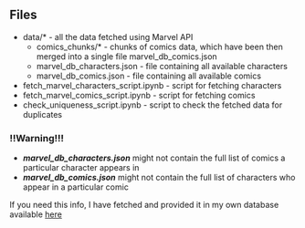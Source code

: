 ## Files

* data/* - all the data fetched using Marvel API
    * comics_chunks/* - chunks of comics data, which have been then merged into a single file marvel_db_comics.json
    * marvel_db_characters.json - file containing all available characters
    * marvel_db_comics.json - file containing all available comics
* fetch_marvel_characters_script.ipynb - script for fetching characters
* fetch_marvel_comics_script.ipynb - script for fetching comics
* check_uniqueness_script.ipynb - script to check the fetched data for duplicates

### !!Warning!!!

* **_marvel_db_characters.json_** might not contain the full list of comics a particular character appears in
* **_marvel_db_comics.json_** might not contain the full list of characters who appear in a particular comic

If you need this info, I have fetched and provided it in my own database available [here](https://github.com/Greatshock/Visualizer-of-the-Connections-Between-Marvel-Characters/tree/master/database)

